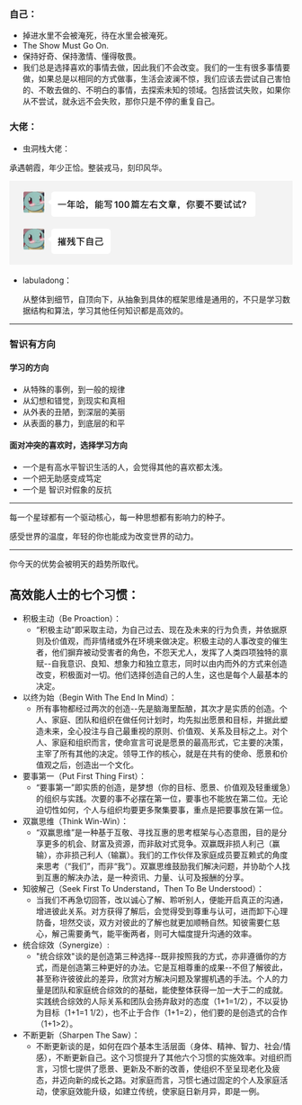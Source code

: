 ### 自己：

* 掉进水里不会被淹死，待在水里会被淹死。
* The Show Must Go On.
* 保持好奇、保持激情、懂得敬畏。
* 我们总是选择喜欢的事情去做，因此我们不会改变。我们的一生有很多事情要做，如果总是以相同的方式做事，生活会波澜不惊，我们应该去尝试自己害怕的、不敢去做的、不明白的事情，去探索未知的领域。包括尝试失败，如果你从不尝试，就永远不会失败，那你只是不停的重复自己。

### 大佬：

* 虫洞栈大佬：

承遇朝霞，年少正恰。整装戎马，刻印风华。

![image-20210204191646045](%E8%AF%BB%E4%B9%A6%E5%BF%83%E5%BE%97.assets/image-20210204191646045.png)

* labuladong：

  从整体到细节，自顶向下，从抽象到具体的框架思维是通用的，不只是学习数据结构和算法，学习其他任何知识都是高效的。

***

### 智识有方向

#### 学习的方向

* 从特殊的事例，到一般的规律
* 从幻想和错觉，到现实和真相
* 从外表的丑陋，到深层的美丽
* 从表面的暴力，到底层的和平

#### 面对冲突的喜欢时，选择学习方向

* 一个是有高水平智识生活的人，会觉得其他的喜欢都太浅。
* 一个把无助感变成笃定
* 一个是 智识对假象的反抗

---

每一个星球都有一个驱动核心，每一种思想都有影响力的种子。

感受世界的温度，年轻的你也能成为改变世界的动力。

---

你今天的优势会被明天的趋势所取代。

## 高效能人士的七个习惯：

* 积极主动（Be Proaction）：
  * “积极主动”即采取主动，为自己过去、现在及未来的行为负责，并依据原则及价值观，而非情绪或外在环境来做决定。积极主动的人事改变的催生者，他们摒弃被动受害者的角色，不怨天尤人，发挥了人类四项独特的禀赋--自我意识、良知、想象力和独立意志，同时以由内而外的方式来创造改变，积极面对一切。他们选择创造自己的人生，这也是每个人最基本的决定。
* 以终为始（Begin With The End In Mind）：
  * 所有事物都经过两次的创造--先是脑海里酝酿，其次才是实质的创造。个人、家庭、团队和组织在做任何计划时，均先拟出愿景和目标，并据此塑造未来，全心投注与自己最重视的原则、价值观、关系及目标之上。对个人、家庭和组织而言，使命宣言可说是愿景的最高形式，它主要的决策，主宰了所有其他的决定。领导工作的核心，就是在共有的使命、愿景和价值观之后，创造出一个文化。
* 要事第一（Put First Thing First）：
  * “要事第一”即实质的创造，是梦想（你的目标、愿景、价值观及轻重缓急）的组织与实践。次要的事不必摆在第一位，要事也不能放在第二位。无论迫切性如何，个人与组织均要更多聚集要事，重点是把要事放在第一位。
* 双赢思维（Think Win-Win）：
  * “双赢思维”是一种基于互敬、寻找互惠的思考框架与心态意图，目的是分享更多的机会、财富及资源，而非敌对式竞争。双赢既非损人利己（赢输），亦非损己利人（输赢）。我们的工作伙伴及家庭成员要互赖式的角度来思考（“我们”，而非“我”）。双赢思维鼓励我们解决问题，并协助个人找到互惠的解决办法，是一种资讯、力量、认可及报酬的分享。
* 知彼解己（Seek First To Understand，Then To Be Understood）：
  * 当我们不再急切回答，改以诚心了解、聆听别人，便能开启真正的沟通，增进彼此关系。对方获得了解后，会觉得受到尊重与认可，进而卸下心理防备，坦然交谈，双方对彼此的了解也就更加顺畅自然。知彼需要仁慈心，解己需要勇气，能平衡两者，则可大幅度提升沟通的效率。
* 统合综效（Synergize）:
  * "统合综效"谈的是创造第三种选择--既非按照我的方式，亦非遵循你的方式，而是创造第三种更好的办法。它是互相尊重的成果--不但了解彼此，甚至称许彼彼此的差异，欣赏对方解决问题及掌握机遇的手法。个人的力量是团队和家庭统合综效的的基础，能使整体获得一加一大于二的成就。实践统合综效的人际关系和团队会扬弃敌对的态度（1+1=1/2），不以妥协为目标（1+1=1 1/2），也不止于合作（1+1=2），他们要的是创造式的合作（1+1>2）。
* 不断更新（Sharpen The Saw）：
  * 不断更新谈的是，如何在四个基本生活层面（身体、精神、智力、社会/情感），不断更新自己。这个习惯提升了其他六个习惯的实施效率。对组织而言，习惯七提供了愿景、更新及不断的改善，使组织不至呈现老化及疲态，并迈向新的成长之路。对家庭而言，习惯七通过固定的个人及家庭活动，使家庭效能升级，如建立传统，使家庭日新月异，即是一例。





























